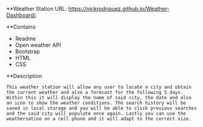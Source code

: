 **Weather Station URL:  https://nickrodriquez.github.io/Weather-Dashboard/.

**Contains

- Readme
- Open weather API
- Bootstrap
- HTML
- CSS

**Description
  
    This weather station will allow any user to locate a city and obtain the current weather and also a forecast for the following 5 days. 
    Within this it will display the name of said city, the date and also an icon to show the weather conditions. The search history will be saved in local storage and you will be able to click previous searches and the said city will populate once again. Lastly you can use the weathersation on a cell phone and it will adapt to the correct size. 
    
